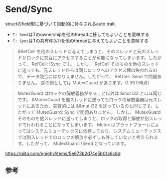 # Send/Sync

structのfield型に基づいて自動的に付与されるauto trait.

* `T: Send`はTのownershipを他のthreadに移してもよいことを意味する
* `T: Sync`はTの共有件(`&T`)を他のthreadに与えてもよいことを意味する

> &RefCell<i32> を他のスレッドに与えてしまうと、そのスレッドと元のスレッドがロックに交互にアクセスすることが可能になってしまいます。したがって、 RefCell<i32>: !Sync です。
  しかし、 RefCell<i32> そのものを他のスレッドに送っても、元スレッドからは同じロックへのアクセス権は失われるので、データ競合にはなりえません。したがって、 RefCell<i32>: Send で問題ありません。
  逆の例としては MutexGuard<i32> があります。(1.39.0時点)
  
> MutexGuard<i32> はロックの解放義務があること以外は &mut i32 とほぼ同じです。 &MutexGuard<i32> を他スレッドに送ってもロックの解放義務は元スレッドにあるため、実質的には &&mut i32 を送っているのと同じです。したがって MutexGuard<i32>: Sync で問題ありません。
  しかし、 MutexGuard<i32> そのものを他スレッドに送ってしまうと、ロックの取得と解放が別スレッドで行われることになってしまいます。 Mutex はプラットフォームによってはシステムミューテックスに依存しており、システムミューテックスでは別スレッドでのロックの解放を必ずしも許していないと考えられます。したがって、 MutexGuard<i32>: !Send となっています。

https://qiita.com/qnighy/items/5e673b2d74e5b01a6c8d

## 参考

